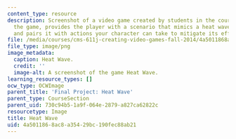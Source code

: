 ```yaml
---
content_type: resource
description: Screenshot of a video game created by students in the course. Heat Wave,
  the game, provides the player with a scenario that mimics a heat wave forecast,
  and pairs it with actions your character can take to mitigate its effects.
file: /media/courses/cms-611j-creating-video-games-fall-2014/4a5011868ac8a35429bc190fec88ab21_heatwave.png
file_type: image/png
image_metadata:
  caption: Heat Wave.
  credit: ''
  image-alt: A screenshot of the game Heat Wave.
learning_resource_types: []
ocw_type: OCWImage
parent_title: 'Final Project: Heat Wave'
parent_type: CourseSection
parent_uid: 730c94b5-1a9f-064e-2879-a827ca62822c
resourcetype: Image
title: Heat Wave
uid: 4a501186-8ac8-a354-29bc-190fec88ab21
---
```


